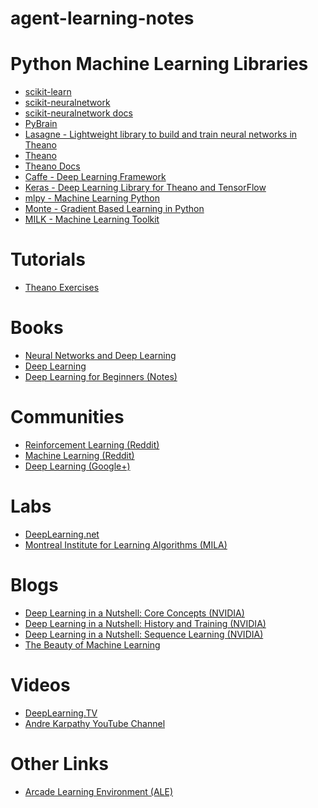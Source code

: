 # agent-learning-notes

Python Machine Learning Libraries
=================================
* [scikit-learn](http://scikit-learn.org/stable/) 
* [scikit-neuralnetwork](https://github.com/aigamedev/scikit-neuralnetwork) 
* [scikit-neuralnetwork docs](http://scikit-neuralnetwork.readthedocs.org/en/latest/)
* [PyBrain](http://pybrain.org)
* [Lasagne - Lightweight library to build and train neural networks in Theano](https://github.com/aigamedev/scikit-neuralnetwork)
* [Theano](https://github.com/Theano/Theano)
* [Theano Docs](http://deeplearning.net/software/theano/) 
* [Caffe - Deep Learning Framework](http://caffe.berkeleyvision.org)
* [Keras - Deep Learning Library for Theano and TensorFlow](http://keras.io) 
* [mlpy - Machine Learning Python](http://mlpy.sourceforge.net)
* [Monte - Gradient Based Learning in Python](http://montepython.sourceforge.net)
* [MILK - Machine Learning Toolkit](https://pythonhosted.org/milk/index.html)

Tutorials
=========
* [Theano Exercises](https://github.com/goodfeli/theano_exercises) 

Books
=====
* [Neural Networks and Deep Learning](http://neuralnetworksanddeeplearning.com/index.html)
* [Deep Learning](http://www.deeplearningbook.org/)
* [Deep Learning for Beginners (Notes)](http://randomekek.github.io/deep/deeplearning.html) 

Communities
===========
* [Reinforcement Learning (Reddit)](https://www.reddit.com/r/reinforcementlearning/) 
* [Machine Learning (Reddit)](https://www.reddit.com/r/MachineLearning) 
* [Deep Learning (Google+)](https://plus.google.com/u/0/communities/112866381580457264725)

Labs
====
* [DeepLearning.net](http://deeplearning.net) 
* [Montreal Institute for Learning Algorithms (MILA)](http://www.mila.umontreal.ca/Home)

Blogs
=====
* [Deep Learning in a Nutshell: Core Concepts (NVIDIA)](https://devblogs.nvidia.com/parallelforall/deep-learning-nutshell-core-concepts/)
* [Deep Learning in a Nutshell: History and Training (NVIDIA)](https://devblogs.nvidia.com/parallelforall/deep-learning-nutshell-history-training/)
* [Deep Learning in a Nutshell: Sequence Learning (NVIDIA)](https://devblogs.nvidia.com/parallelforall/deep-learning-nutshell-sequence-learning/)  
* [The Beauty of Machine Learning](https://thebeautyofml.wordpress.com/) 

Videos
======
* [DeepLearning.TV](https://www.youtube.com/channel/UC9OeZkIwhzfv-_Cb7fCikLQ/videos) 
* [Andre Karpathy YouTube Channel](https://www.youtube.com/channel/UCPk8m_r6fkUSYmvgCBwq-sw/videos) 


Other Links
===========
* [Arcade Learning Environment (ALE)](http://www.arcadelearningenvironment.org)



